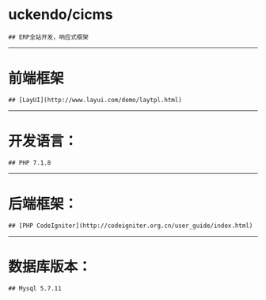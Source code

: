 # uckendo/cicms
    ## ERP全站开发，响应式框架
***
# 前端框架
    ## [LayUI](http://www.layui.com/demo/laytpl.html)
---
# 开发语言：
    ## PHP 7.1.8
---
# 后端框架：
    ## [PHP CodeIgniter](http://codeigniter.org.cn/user_guide/index.html)
___
# 数据库版本：
    ## Mysql 5.7.11